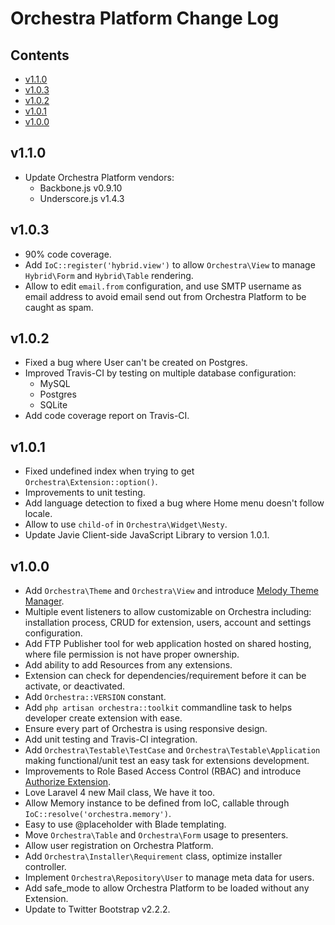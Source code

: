 # Orchestra Platform Change Log

## Contents

- [v1.1.0](#v1.1.0)
- [v1.0.3](#v1.0.3)
- [v1.0.2](#v1.0.2)
- [v1.0.1](#v1.0.1)
- [v1.0.0](#v1.0.0)

<a name="v1.1.0"></a>
## v1.1.0

- Update Orchestra Platform vendors:
	- Backbone.js v0.9.10 
	- Underscore.js v1.4.3

<a name="v1.0.3"></a>
## v1.0.3

- 90% code coverage.
- Add `IoC::register('hybrid.view')` to allow `Orchestra\View` to manage `Hybrid\Form` and `Hybrid\Table` rendering.
- Allow to edit `email.from` configuration, and use SMTP username as email address to avoid email send out from Orchestra Platform to be caught as spam.

<a name="v1.0.2"></a>
## v1.0.2

- Fixed a bug where User can't be created on Postgres.
- Improved Travis-CI by testing on multiple database configuration:
	- MySQL
	- Postgres
	- SQLite
- Add code coverage report on Travis-CI.

<a name="v1.0.1"></a>
## v1.0.1

- Fixed undefined index when trying to get `Orchestra\Extension::option()`.
- Improvements to unit testing.
- Add language detection to fixed a bug where Home menu doesn't follow locale.
- Allow to use `child-of` in `Orchestra\Widget\Nesty`.
- Update Javie Client-side JavaScript Library to version 1.0.1.

<a name="v1.0.0"></a>
## v1.0.0

- Add `Orchestra\Theme` and `Orchestra\View` and introduce [Melody Theme Manager](http://bundles.laravel.com/bundle/melody).
- Multiple event listeners to allow customizable on Orchestra including: installation process, CRUD for extension, users, account and settings configuration.
- Add FTP Publisher tool for web application hosted on shared hosting, where file permission is not have proper ownership.
- Add ability to add Resources from any extensions.
- Extension can check for dependencies/requirement before it can be activate, or deactivated.
- Add `Orchestra::VERSION` constant.
- Add `php artisan orchestra::toolkit` commandline task to helps developer create extension with ease.
- Ensure every part of Orchestra is using responsive design.
- Add unit testing and Travis-CI integration.
- Add `Orchestra\Testable\TestCase` and `Orchestra\Testable\Application` making functional/unit test an easy task for extensions development.
- Improvements to Role Based Access Control (RBAC) and introduce [Authorize Extension](http://bundles.laravel.com/bundle/authorize).
- Love Laravel 4 new Mail class, We have it too.
- Allow Memory instance to be defined from IoC, callable through `IoC::resolve('orchestra.memory')`.
- Easy to use @placeholder with Blade templating.
- Move `Orchestra\Table` and `Orchestra\Form` usage to presenters.
- Allow user registration on Orchestra Platform.
- Add `Orchestra\Installer\Requirement` class, optimize installer controller.
- Implement `Orchestra\Repository\User` to manage meta data for users.
- Add safe_mode to allow Orchestra Platform to be loaded without any Extension.
- Update to Twitter Bootstrap v2.2.2.